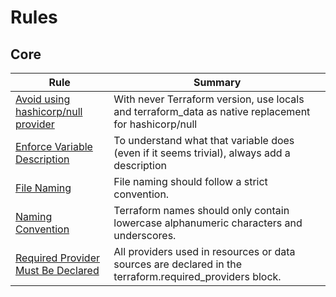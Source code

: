 # Rules 
## Core 
| Rule | Summary | 
|--------|---------| 
| [Avoid using hashicorp/null provider](core/avoid_null_provider.md) | With never Terraform version, use locals and terraform_data as native replacement for hashicorp/null |
| [Enforce Variable Description](core/enforce_variable_description.md) | To understand what that variable does (even if it seems trivial), always add a description |
| [File Naming](core/file_naming.md) | File naming should follow a strict convention. |
| [Naming Convention](core/naming_convention.md) | Terraform names should only contain lowercase alphanumeric characters and underscores. |
| [Required Provider Must Be Declared](core/required_provider_must_be_declared.md) | All providers used in resources or data sources are declared in the terraform.required_providers block. |
